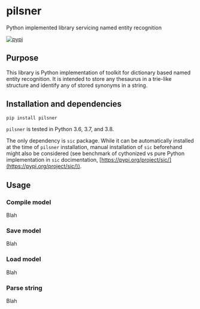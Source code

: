 # pilsner

Python implemented library servicing named entity recognition

[![pypi][pypi-img]][pypi-url]

[pypi-img]: https://img.shields.io/pypi/v/pilsner?style=plastic
[pypi-url]: https://pypi.org/project/pilsner/

## Purpose

This library is Python implementation of toolkit for dictionary based named entity recognition. It is intended to store any thesaurus in a trie-like structure and identify any of stored synonyms in a string.

## Installation and dependencies

```bash
pip install pilsner
```

`pilsner` is tested in Python 3.6, 3.7, and 3.8.

The only dependency is `sic` package. While it can be automatically installed at the time of `pilsner` installation, manual installation of `sic` beforehand might also be considered (see benchmark of cythonized vs pure Python implementation in `sic` docimentation, [https://pypi.org/project/sic/](https://pypi.org/project/sic/)).

## Usage

### Compile model

Blah

### Save model

Blah

### Load model

Blah

### Parse string

Blah
